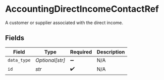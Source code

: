 # AccountingDirectIncomeContactRef

A customer or supplier associated with the direct income.


## Fields

| Field              | Type               | Required           | Description        |
| ------------------ | ------------------ | ------------------ | ------------------ |
| `data_type`        | *Optional[str]*    | :heavy_minus_sign: | N/A                |
| `id`               | *str*              | :heavy_check_mark: | N/A                |